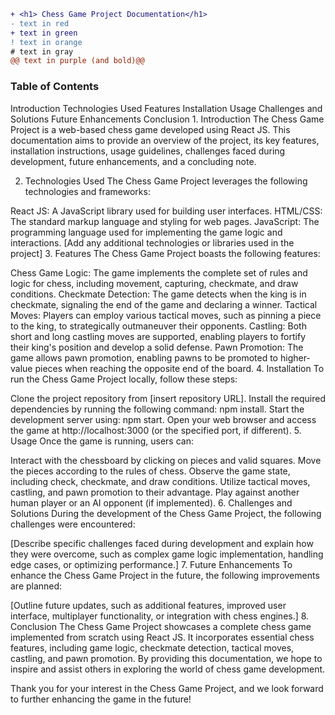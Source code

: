 ```diff
+ <h1> Chess Game Project Documentation</h1>
- text in red
+ text in green
! text in orange
# text in gray
@@ text in purple (and bold)@@
```

<h3>Table of Contents</h3>
Introduction
Technologies Used
Features
Installation
Usage
Challenges and Solutions
Future Enhancements
Conclusion
1. Introduction <a name="introduction"></a>
The Chess Game Project is a web-based chess game developed using React JS. This documentation aims to provide an overview of the project, its key features, installation instructions, usage guidelines, challenges faced during development, future enhancements, and a concluding note.

2. Technologies Used <a name="technologies-used"></a>
The Chess Game Project leverages the following technologies and frameworks:

React JS: A JavaScript library used for building user interfaces.
HTML/CSS: The standard markup language and styling for web pages.
JavaScript: The programming language used for implementing the game logic and interactions.
[Add any additional technologies or libraries used in the project]
3. Features <a name="features"></a>
The Chess Game Project boasts the following features:

Chess Game Logic: The game implements the complete set of rules and logic for chess, including movement, capturing, checkmate, and draw conditions.
Checkmate Detection: The game detects when the king is in checkmate, signaling the end of the game and declaring a winner.
Tactical Moves: Players can employ various tactical moves, such as pinning a piece to the king, to strategically outmaneuver their opponents.
Castling: Both short and long castling moves are supported, enabling players to fortify their king's position and develop a solid defense.
Pawn Promotion: The game allows pawn promotion, enabling pawns to be promoted to higher-value pieces when reaching the opposite end of the board.
4. Installation <a name="installation"></a>
To run the Chess Game Project locally, follow these steps:

Clone the project repository from [insert repository URL].
Install the required dependencies by running the following command: npm install.
Start the development server using: npm start.
Open your web browser and access the game at http://localhost:3000 (or the specified port, if different).
5. Usage <a name="usage"></a>
Once the game is running, users can:

Interact with the chessboard by clicking on pieces and valid squares.
Move the pieces according to the rules of chess.
Observe the game state, including check, checkmate, and draw conditions.
Utilize tactical moves, castling, and pawn promotion to their advantage.
Play against another human player or an AI opponent (if implemented).
6. Challenges and Solutions <a name="challenges-and-solutions"></a>
During the development of the Chess Game Project, the following challenges were encountered:

[Describe specific challenges faced during development and explain how they were overcome, such as complex game logic implementation, handling edge cases, or optimizing performance.]
7. Future Enhancements <a name="future-enhancements"></a>
To enhance the Chess Game Project in the future, the following improvements are planned:

[Outline future updates, such as additional features, improved user interface, multiplayer functionality, or integration with chess engines.]
8. Conclusion <a name="conclusion"></a>
The Chess Game Project showcases a complete chess game implemented from scratch using React JS. It incorporates essential chess features, including game logic, checkmate detection, tactical moves, castling, and pawn promotion. By providing this documentation, we hope to inspire and assist others in exploring the world of chess game development.

Thank you for your interest in the Chess Game Project, and we look forward to further enhancing the game in the future!
